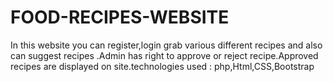 # FOOD-RECIPES-WEBSITE
In this website you can register,login grab various different recipes and also can suggest recipes .Admin has right to approve or reject recipe.Approved recipes are displayed on site.technologies used : php,Html,CSS,Bootstrap

